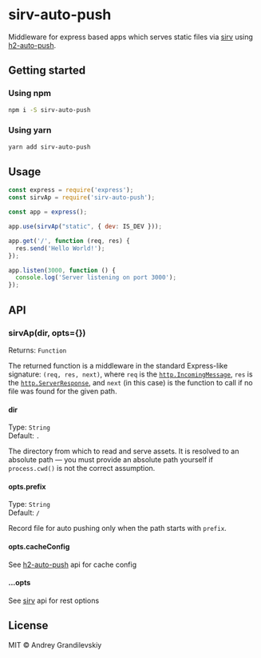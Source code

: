 # sirv-auto-push

Middleware for express based apps which serves static files via [sirv](https://github.com/lukeed/sirv) using [h2-auto-push](https://github.com/google/node-h2-auto-push).

## Getting started

### Using npm

```bash
npm i -S sirv-auto-push
```

### Using yarn

```bash
yarn add sirv-auto-push
```


## Usage

```js
const express = require('express');
const sirvAp = require('sirv-auto-push');

const app = express();

app.use(sirvAp("static", { dev: IS_DEV }));

app.get('/', function (req, res) {
  res.send('Hello World!');
});

app.listen(3000, function () {
  console.log('Server listening on port 3000');
});
```



## API

### sirvAp(dir, opts={})

Returns: `Function`

The returned function is a middleware in the standard Express-like signature: `(req, res, next)`, where `req` is the [`http.IncomingMessage`](https://nodejs.org/api/http.html#http_class_http_incomingmessage), `res` is the [`http.ServerResponse`](https://nodejs.org/dist/latest-v9.x/docs/api/http.html#http_class_http_serverresponse), and `next` (in this case) is the function to call if no file was found for the given path.

#### dir
Type: `String`<br>
Default: `.`

The directory from which to read and serve assets. It is resolved to an absolute path &mdash; you must provide an absolute path yourself if `process.cwd()` is not the correct assumption.

#### opts.prefix
Type: `String`<br>
Default: `/`

Record file for auto pushing only when the path starts with `prefix`.

#### opts.cacheConfig

See [h2-auto-push](https://github.com/google/node-h2-auto-push#assetcacheconfig) api for cache config

#### ...opts

See [sirv](https://github.com/lukeed/sirv/tree/master/packages/sirv#optsdev) api for rest options


## License

MIT © Andrey Grandilevskiy
